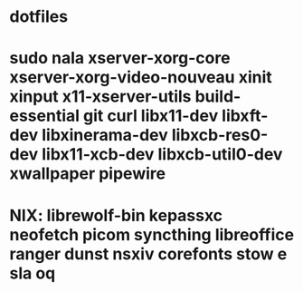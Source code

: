 # dotfiles

# sudo nala xserver-xorg-core xserver-xorg-video-nouveau xinit xinput x11-xserver-utils build-essential git curl libx11-dev libxft-dev libxinerama-dev libxcb-res0-dev libx11-xcb-dev libxcb-util0-dev xwallpaper pipewire

# NIX: librewolf-bin kepassxc neofetch picom syncthing libreoffice ranger dunst nsxiv corefonts stow e sla oq
